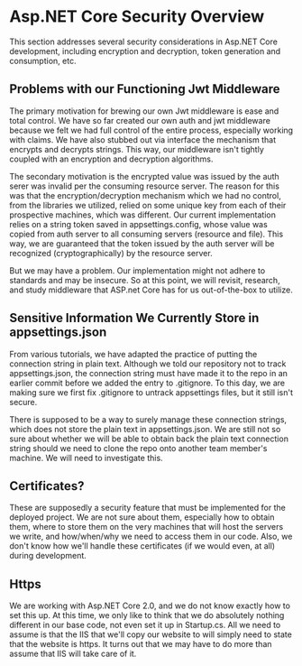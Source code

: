 # Asp.NET Core Security Overview

This section addresses several security considerations in Asp.NET Core development, including encryption and decryption,
token generation and consumption, etc.

## Problems with our Functioning Jwt Middleware
The primary motivation for brewing our own Jwt middleware is ease and total control. We have so far created our own auth and 
jwt middleware because we felt we had full control of the entire process, especially working with claims. We have also stubbed out via interface the mechanism 
that encrypts and decrypts strings. This way, our middleware isn't tightly coupled with an encryption and decryption algorithms.

The secondary motivation is the encrypted value was issued by the auth serer was invalid per the consuming resource server.
The reason for this was that the encryption/decryption mechanism which we had no control, from the libraries we utilized,
relied on some unique key from each of their prospective machines, which was different. Our current implementation relies on
a string token saved in appsettings.config, whose value was copied from auth server to all consuming servers (resource and
file). This way, we are guaranteed that the token issued by the auth server will be recognized (cryptographically) by the
resource server.

But we may have a problem. Our implementation might not adhere to standards and may be insecure. So at this point, we will
revisit, research, and study middleware that ASP.net Core has for us out-of-the-box to utilize.

## Sensitive Information We Currently Store in appsettings.json
From various tutorials, we have adapted the practice of putting the connection string in plain text. Although we told our
repository not to track appsettings.json, the connection string must have made it to the repo in an earlier commit before
we added the entry to .gitignore. To this day, we are making sure we first fix .gitignore to untrack appsettings files,
but it still isn't secure.

There is supposed to be a way to surely manage these connection strings, which does not store the plain text in appsettings.json.
We are still not so sure about whether we will be able to obtain back the plain text connection string should we need to
clone the repo onto another team member's machine. We will need to investigate this.

## Certificates?
These are supposedly a security feature that must be implemented for the deployed project. We are not sure about them, especially
how to obtain them, where to store them on the very machines that will host the servers we write, and how/when/why we need to
access them in our code. Also, we don't know how we'll handle these certificates (if we would even, at all) during development.

## Https
We are working with Asp.NET Core 2.0, and we do not know exactly how to set this up. At this time, we only like to think that
we do absolutely nothing different in our base code, not even set it up in Startup.cs. All we need to assume is that the
IIS that we'll copy our website to will simply need to state that the website is https. It turns out that we may have to
do more than assume that IIS will take care of it.
